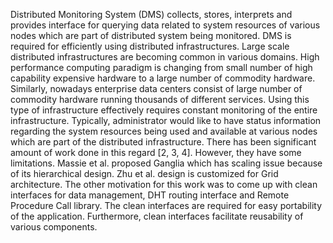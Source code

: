 Distributed Monitoring System (DMS) collects, stores, interprets and provides interface for querying data related to system resources of various nodes which are part of distributed system being monitored.  DMS is required for efficiently using distributed infrastructures.  Large scale distributed infrastructures are becoming common in various domains. High performance computing paradigm is changing from small number of high capability expensive hardware to a large number of commodity hardware. Similarly, nowadays enterprise data centers consist of large number of commodity hardware running thousands of different services. Using this type of infrastructure effectively requires constant monitoring of the entire infrastructure. Typically, administrator would like to have status information regarding the system resources being used and available at various nodes which are part of the distributed infrastructure.  There has been significant amount of work done in this regard [2, 3, 4]. However, they have some limitations. Massie et al. proposed Ganglia which has scaling issue because of its hierarchical design.  Zhu et al. design is customized for Grid architecture. The other motivation for this work was to come up with clean interfaces for data management, DHT routing interface and Remote Procedure Call library. The clean interfaces are required for easy portability of the application. Furthermore, clean interfaces facilitate reusability of various components.